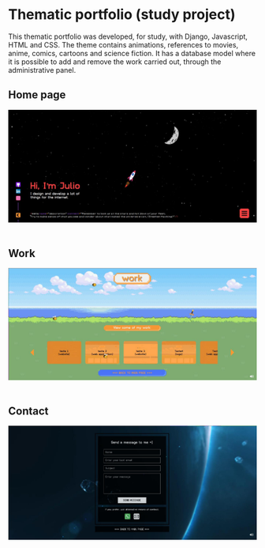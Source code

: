 <h1>Thematic portfolio (study project)</h1>

<p>
This thematic portfolio was developed, for study, with Django, Javascript, HTML and CSS. The theme contains animations, references to movies, anime, comics, cartoons and science fiction. It has a database model where it is possible to add and remove the work carried out, through the administrative panel.
</p>

<h2>Home page</h2>
<img src="media/works/1682536377_1612_26.04.2023_1343x609.jpg"> <br /> <br />

<h2>Work</h2>
<img src="media/works/1682536412_1613_26.04.2023_1342x606.jpg"> <br /> <br />

<h2>Contact</h2>
<img src="media/works/1682536436_1613_26.04.2023_1341x613.jpg"> <br /> <br />
